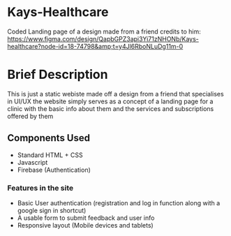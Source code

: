 # Kays-Healthcare
Coded Landing page of a design made from a friend credits to him: https://www.figma.com/design/QapbGPZ3api3Yi71zNHONb/Kays-healthcare?node-id=18-74798&amp;t=y4Jl6RboNLuDg11m-0

<h1>Brief Description</h1>

<p>This is just a static webiste made off a design from a friend that specialises in UI/UX the website simply serves as a concept of a landing page for a clinic with the basic info about them and the services and subscriptions offered by them </p>

<h2>Components Used</h2>
<ul>
  <li>Standard HTML + CSS</li>
  <li>Javascript</li>
  <li>Firebase (Authentication)</li>
</ul>

<h3>Features in the site</h3>
<ul>
  <li>Basic User authentication (registration and log in function along with a google sign in shortcut)</li>
  <li>A usable form to submit feedback and user info</li>
  <li>Responsive layout (Mobile devices and tablets)</li>
</ul>
